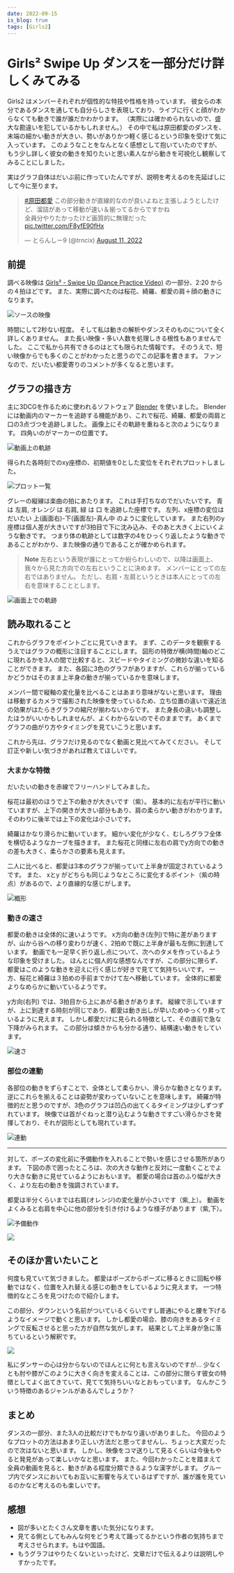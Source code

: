 ```yaml
---
date: 2022-09-15
is_blog: true
tags: [Girls2]
---
```



# Girls² Swipe Up ダンスを一部分だけ詳しくみてみる

Girls2 はメンバーそれぞれが個性的な特技や性格を持っています。
彼女らの本分であるダンスを通しても自分らしさを表現しており、ライブに行くと顔がわからなくても動きで誰が誰だかわかります。
（実際には確かめられないので、盛大な勘違いを犯しているかもしれません。）
その中で私は原田都愛のダンスを、末端の細かい動きが大きい、勢いがありかつ軽く感じるという印象を受けて気に入っています。
このようなことをなんとなく感想として抱いていたのですが、もう少し詳しく彼女の動きを知りたいと思い素人ながら動きを可視化し観察してみることにしました。

実はグラフ自体はだいぶ前に作っていたんですが、説明を考えるのを先延ばしにして今に至ります。

<blockquote class="twitter-tweet"><p lang="ja" dir="ltr"><a href="https://twitter.com/hashtag/%E5%8E%9F%E7%94%B0%E9%83%BD%E6%84%9B?src=hash&amp;ref_src=twsrc%5Etfw">#原田都愛</a> この部分動きが直線的なのが良いよねと主張しようとしたけど、溜詰があって移動が速い＆揃ってるからですかね<br>全員分やりたかったけど画質的に無理だった <a href="https://t.co/F8yfE90fHx">pic.twitter.com/F8yfE90fHx</a></p>&mdash; とらんしー9 (@trncix) <a href="https://twitter.com/trncix/status/1557690375485407233?ref_src=twsrc%5Etfw">August 11, 2022</a></blockquote> <script async src="https://platform.twitter.com/widgets.js" charset="utf-8"></script>


## 前提

調べる映像は [Girls² - Swipe Up (Dance Practice Video)](https://youtu.be/iDsHPgqQHDg?t=137) の一部分、2:20 からの４拍ほどです。
また、実際に調べたのは桜花、綺羅、都愛の肩＋顔の動きになります。

![ソースの映像](clip.gif)

時間にして2秒ない程度。
そして私は動きの解析やダンスそのものについて全く詳しくありません。
また長い映像・多い人数を処理しきる根性もありませんでした。
ここで私から共有できるのはとても限られた情報です。
そのうえで、短い映像からでも多くのことがわかったと思うのでこの記事を書きます。
ファンなので、だいたい都愛寄りのコメントが多くなると思います。


## グラフの描き方

主に3DCGを作るために使われるソフトウェア [Blender](https://www.blender.org/) を使いました。
Blender には動画内のマーカーを追跡する機能があり、これで桜花、綺羅、都愛の両肩と口の3点づつを追跡しました。
画像上にその軌跡を重ねると次のようになります。
四角いのがマーカーの位置です。

![動画上の軌跡](track.png)

得られた各時刻でのxy座標の、初期値を0とした変位をそれぞれプロットしました。

![プロット一覧](plot.png)

グレーの縦線は楽曲の拍にあたります。
これは手打ちなのでだいたいです。
青 は 左肩, オレンジ は 右肩, 緑 は 口 を追跡した座標です。
左列、x座標の変位はだいたい 上(画面右)-下(画面左)-真ん中 のように変化しています。
また右列のy座標は個人差が大きいですが3拍目で下に沈み込み、そのあと大きく上にいくような動きです。
つまり体の軌跡としては数字の4をひっくり返したような動きであることがわかり、また映像の通りであることが確かめられます。

> **Note**
> 左右という表現が誰にとってか紛らわしいので、以降は画面上、我々から見た方向での左右ということに決めます。
> メンバーにとっての左右ではありません。
> ただし、右肩・左肩というときは本人にとっての左右を意味することとします。

![画面上での軌跡](trace.jpg)


## 読み取れること

これからグラフをポイントごとに見ていきます。
まず、このデータを観察するうえではグラフの概形に注目することにします。
図形の特徴が横(時間)軸のどこに現れるかを3人の間で比較すると、スピードやタイミングの微妙な違いを知ることができます。
また、各図に3色のグラフがありますが、これらが揃っているかどうかはそのまま上半身の動きが揃っているかを意味します。

メンバー間で縦軸の変化量を比べることはあまり意味がないと思います。
理由は移動するカメラで撮影された映像を使っているため、立ち位置の違いで遠近法の効果がはたらきグラフの縮尺が揃わないからです。
また身長の違いも調整したほうがいいかもしれませんが、よくわからないのでそのままです。
あくまでグラフの曲がり方やタイミングを見ていこうと思います。

これから先は、グラフだけ見るのでなく動画と見比べてみてください。
そして訂正や新しい気づきがあれば教えてほしいです。


### 大まかな特徴

だいたいの動きを赤線でフリーハンドしてみました。

桜花は最初のほうで上下の動きが大きいです（紫）。
基本的に左右が平行に動いていますが、上下の開きが大きい部分もあり、肩の柔らかい動きがわかります。
そのわりに後半では上下の変化は小さいです。

綺羅はかなり滑らかに動いています。
細かい変化が少なく、むしろグラフ全体を横切るようなカーブを描きます。
また桜花と同様に左右の肩でy方向での動きの差も大きく、柔らかさの要素も見えます。

二人に比べると、都愛は3本のグラフが揃っていて上半身が固定されているようです。
また、 xとy がどちらも同じようなところに変化するポイント（紫の時点）があるので、より直線的な感じがします。

![概形](shape.png)


### 動きの速さ

都愛の動きは全体的に速いようです。
x方向の動き(左列)で特に差がありますが、山から谷への移り変わりが速く、2拍めで既に上半身が最も左側に到達しています。
動画でも一足早く折り返し点について、次へのタメを作っているような印象を受けました。
ほんとに個人的な感想なんですが、この部分に限らず、都愛はこのような動きを迎えに行く感じが好きで見てて気持ちいいです。
一方、桜花と綺羅は３拍めの手前までかけて左へ移動しています。
全体的に都愛よりなめらかに動いているようです。

y方向(右列) では、3拍目から上にあがる動きがあります。
縦線で示していますが、上に到達する時刻が同じであり、都愛は動き出しが早いためゆっくり昇っているように見えます。
しかし都愛だけに見られる特徴として、その直前で急な下降がみられます。
この部分は傾きからも分かる通り、結構速い動きをしています。

![速さ](speed.png)


### 部位の連動

各部位の動きをずらすことで、全体として柔らかい、滑らかな動きとなります。
逆にこれらを揃えることは姿勢が変わっていないことを意味します。
綺羅が特徴的だと思うのですが、3色のグラフは凹凸の出てくるタイミングは少しずつずれています。
映像では首がぐねっと潜り込むような動きですごい滑らかさを発揮しており、それが図形としても現れています。

![連動](phase.png)

---

対して、ポーズの変化前に予備動作を入れることで勢いを感じさせる箇所があります。
下図の赤で囲ったところは、次の大きな動作と反対に一度動くことでより大きな動きに見せているようにおもいます。
都愛の場合は首のふり幅が大きく、より左右の動きを強調されています。

都愛は半分くらいまでは右肩(オレンジ)の変化量が小さいです（紫,上）。
動画をよくみると右肩を中心に他の部分を引き付けるような様子があります（紫,下）。

![予備動作](pre.png)

![](converge.gif)


## そのほか言いたいこと

何度も見ていて気づきました。
都愛はポーズからポーズに移るときに回転や移動ではなく、位置を入れ替える感じの動きをしているように見えます。
一つ特徴的なところを見つけたので紹介します。

この部分、ダウンという名前がついているくらいですし普通にやると腰を下げるようなイメージで動くと思います。
しかし都愛の場合、膝の向きをあるタイミングで反転させると思った方が自然な気がします。
結果として上半身が急に落ちているという解釈です。

![](swap.gif)

私にダンサーの心は分からないのでほんとに何とも言えないのですが...
少なくとも肘や膝がこのように大きく向きを変えることは、この部分に限らす彼女の特徴としてよく出てきていて、見てて気持ちいいなとおもっています。
なんかこういう特徴のあるジャンルがあるんでしょうか？


## まとめ

ダンスの一部分、また3人の比較だけでもかなり違いがありました。
今回のようなプロットの方法はあまり正しい方法だと思ってませんし、ちょっと大変だったので次はないと思います。
しかし、映像をコマ送りして見るくらいは今後もやると発見があって楽しいかなと思います。
また、今回わかったことを踏まえて全員の動画を見ると、動きがある程度分類できるような漢字がします。
グループ内でダンスにおいてもお互いに影響を与えているはずですが、誰が誰を見ているのかなど考えるのも楽しいです。


## 感想

* 図が多いとたくさん文章を書いた気分になります。
* 見てる側としてもみんな何をどう考えて踊ってるかという作者の気持ちまで考えさせられます。もはや国語。
* もうグラフはやりたくないといったけど、文章だけで伝えるよりは説明しやすかったです。
